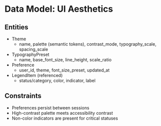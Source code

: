 # Data Model: UI Aesthetics

## Entities
- Theme
  - name, palette (semantic tokens), contrast_mode, typography_scale, spacing_scale
- TypographyPreset
  - name, base_font_size, line_height, scale_ratio
- Preference
  - user_id, theme, font_size_preset, updated_at
- LegendItem (referenced)
  - status/category, color, indicator, label

## Constraints
- Preferences persist between sessions
- High-contrast palette meets accessibility contrast
- Non-color indicators are present for critical statuses
